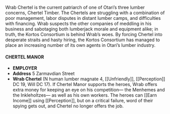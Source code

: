 Wrab Chertel is the current patriarch of one of Otari’s three lumber concerns, Chertel Timber. The Chertels are struggling with a combination of poor management, labor disputes in distant lumber camps, and difficulties with financing. Wrab suspects the other companies of meddling in his business and sabotaging both lumberjack morale and equipment alike; in truth, the Kortos Consortium is behind Wrab’s woes. By forcing Chertel into desperate straits and hasty hiring, the Kortos Consortium has managed to place an increasing number of its own agents in Otari’s lumber industry.

#### CHERTEL MANOR 
- **EMPLOYER**
- **Address** 5 Zarmavdian Street
- **Wrab Chertel** (N human lumber magnate
4, [[Unfriendly]], [[Perception]] DC 19, Will
DC 17). If Chertel Manor supports the
heroes, Wrab offers extra money for
keeping an eye on his competition—
the Menhemes and the Inkleholtzes—
as well as his own workers. The heroes
can [[Earn Income]] using [[Perception]], but on a
critical failure, word of their spying gets out, and Chertel
no longer offers the job.